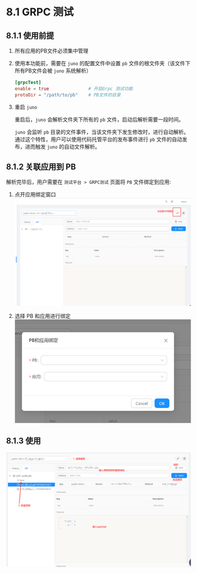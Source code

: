 # 8.1 GRPC 测试

## 8.1.1 使用前提

1. 所有应用的PB文件必须集中管理

2. 使用本功能前，需要在 `juno` 的配置文件中设置 `pb` 文件的根文件夹（该文件下所有PB文件会被 `juno` 系统解析）

    ```toml
    [grpcTest]
    enable = true               # 开启Grpc 测试功能
    protoDir = "/path/to/pb"    # PB文件的目录
    ```

3. 重启 `juno`
    
    重启后，`juno` 会解析文件夹下所有的 `pb` 文件，启动后解析需要一段时间。
    
    `juno` 会监听 `pb` 目录的文件事件，当该文件夹下发生修改时，进行自动解析。通过这个特性，用户可以使用代码托管平台的发布事件进行 `pb` 文件的自动发布，进而触发 `juno` 的自动文件解析。

## 8.1.2 关联应用到 PB

解析完毕后，用户需要在 `测试平台 > GRPC测试` 页面将 `PB` 文件绑定到应用:

1. 点开应用绑定窗口
![](../static/jupiter/grpctest-bindapp-1.png)

2. 选择 PB 和应用进行绑定
![](../static/jupiter/grpctest-bindapp-2.png)

## 8.1.3 使用

![](../static/jupiter/grpctest-usage.png)